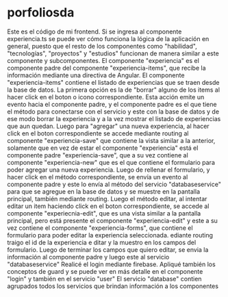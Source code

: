 # porfoliosda
Este es el código de mi frontend. Si se ingresa al componente experiencia.ts se puede ver cómo funciona la lógica de la aplicación en general, puesto que el resto de los componentes como "habilidad", "tecnologías", "proyectos" y "estudios" funcionan de manera similar a este componente y subcomponentes. El componente "experiencia" es el componente padre del componente "experiencia-items", que recibe la información mediante una directiva de Angular. El componente "experiencia-items" contiene el listado de experiencias que se traen desde la base de datos. La primera opción es la de "borrar" alguno de los items al hacer click en el boton o icono correspondiente. Esta acción emite un evento hacia el componente padre, y el componente padre es el que tiene el método para conectarse con el servicio y este con la base de datos y de ese modo borrar la experiencia y a la vez mostrar el listado de experiencias que aun quedan. Luego para "agregar" una nueva experiencia, al hacer click en el boton correspondiente se accede mediante routing al componente "experiencia-save" que contiene la vista similar a la anterior, solamente que en vez de estar el componente "experiencia" está el componente padre "experiencia-save", que a su vez contiene al componente "experiencia-new" que es el que contiene el formulario para poder agregar una nueva experiencia. Luego de rellenar el formulario, y hacer click en el método correspondiente, se envía un evento al componente padre y este lo envía al método del servicio "databaseservice" para que se agregue en la base de datos y se muestre en la pantalla principal, también mediante routing. Luego el método editar, al intentar editar un item haciendo click en el boton correspondiente, se accede al componente "experiecnia-edit", que es una vista similar a la pantalla principal, pero está presente el componente "experiencia-edit" y este a su vez contiene el componente "experiencia-forms", que contiene el formulario para poder editar la experiencia seleccionada. ediante routing traigo el id de la experiencia e ditar y la muestro en los  campos del formulario. Luego de terminar los  campos que quiero editar, se envia la información al componente padre y luego este al servicio "databaseservice"
Realicé el login mediante firebase. Apliqué también los conceptos de guard y se puede ver en más detalle en el componente "login" y también en el servicio "user"
El servicio "database" contien agrupados todos los servicios que brindan información a los componentes
